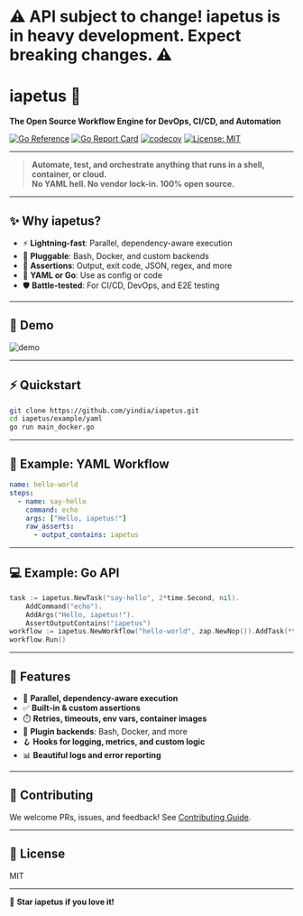 # ⚠️ API subject to change! iapetus is in heavy development. Expect breaking changes. ⚠️

# iapetus 🚀

**The Open Source Workflow Engine for DevOps, CI/CD, and Automation**

[![Go Reference](https://pkg.go.dev/badge/github.com/yindia/iapetus.svg)](https://pkg.go.dev/github.com/yindia/iapetus)
[![Go Report Card](https://goreportcard.com/badge/github.com/yindia/iapetus)](https://goreportcard.com/report/github.com/yindia/iapetus)
[![codecov](https://codecov.io/gh/yindia/iapetus/graph/badge.svg?token=6S99FUSPOC)](https://codecov.io/gh/yindia/iapetus)
[![License: MIT](https://img.shields.io/badge/License-MIT-yellow.svg)](LICENSE)

---

> **Automate, test, and orchestrate anything that runs in a shell, container, or cloud.**  
> **No YAML hell. No vendor lock-in. 100% open source.**

---

## ✨ Why iapetus?

- ⚡️ **Lightning-fast**: Parallel, dependency-aware execution
- 🔌 **Pluggable**: Bash, Docker, and custom backends
- 🧪 **Assertions**: Output, exit code, JSON, regex, and more
- 📝 **YAML or Go**: Use as config or code
- 🛡️ **Battle-tested**: For CI/CD, DevOps, and E2E testing

---

## 🚀 Demo

![demo](https://github.com/user-attachments/assets/521ce88d-609d-44bb-a605-244eb80429f9)

---

## ⚡️ Quickstart

```sh
git clone https://github.com/yindia/iapetus.git
cd iapetus/example/yaml
go run main_docker.go
```

---

## 📝 Example: YAML Workflow

```yaml
name: hello-world
steps:
  - name: say-hello
    command: echo
    args: ["Hello, iapetus!"]
    raw_asserts:
      - output_contains: iapetus
```

---

## 💻 Example: Go API

```go
task := iapetus.NewTask("say-hello", 2*time.Second, nil).
    AddCommand("echo").
    AddArgs("Hello, iapetus!").
    AssertOutputContains("iapetus")
workflow := iapetus.NewWorkflow("hello-world", zap.NewNop()).AddTask(*task)
workflow.Run()
```

---

## 🧩 Features

- 🔄 **Parallel, dependency-aware execution**
- ✅ **Built-in & custom assertions**
- ⏱️ **Retries, timeouts, env vars, container images**
- 🔌 **Plugin backends**: Bash, Docker, and more
- 🪝 **Hooks for logging, metrics, and custom logic**
- 📊 **Beautiful logs and error reporting**

---

## 🤝 Contributing

We welcome PRs, issues, and feedback! See [Contributing Guide](https://iapetus.readthedocs.io/en/latest/contributing.html).

---

## 📜 License

MIT

---

🌟 **Star iapetus if you love it!**
